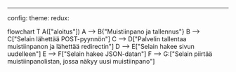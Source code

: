 ---
config:
      theme: redux:

flowchart T
        A(["aloitus"])
        A --> B{"Muistiinpano ja tallennus"}
        B --> C["Selain lähettää POST-pyynnön"]
        C --> D["Palvelin tallentaa muistiinpanon ja lähettää redirectin"]
        D --> E["Selain hakee sivun uudelleen"]
        E --> F["Selain hakee JSON-datan"]
        F --> G:["Selain piirtää muistiinpanolistan, jossa näkyy uusi muistiinpano"]
